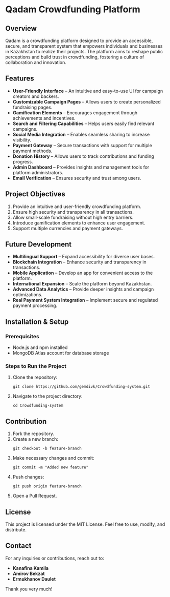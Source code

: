 # Qadam Crowdfunding Platform

## Overview
Qadam is a crowdfunding platform designed to provide an accessible, secure, and transparent system that empowers individuals and businesses in Kazakhstan to realize their projects. The platform aims to reshape public perceptions and build trust in crowdfunding, fostering a culture of collaboration and innovation.

## Features
- **User-Friendly Interface** – An intuitive and easy-to-use UI for campaign creators and backers.
- **Customizable Campaign Pages** – Allows users to create personalized fundraising pages.
- **Gamification Elements** – Encourages engagement through achievements and incentives.
- **Search and Filtering Capabilities** – Helps users easily find relevant campaigns.
- **Social Media Integration** – Enables seamless sharing to increase visibility.
- **Payment Gateway** – Secure transactions with support for multiple payment methods.
- **Donation History** – Allows users to track contributions and funding progress.
- **Admin Dashboard** – Provides insights and management tools for platform administrators.
- **Email Verification** – Ensures security and trust among users.

## Project Objectives
1. Provide an intuitive and user-friendly crowdfunding platform.
2. Ensure high security and transparency in all transactions.
3. Allow small-scale fundraising without high entry barriers.
4. Introduce gamification elements to enhance user engagement.
5. Support multiple currencies and payment gateways.

## Future Development
- **Multilingual Support** – Expand accessibility for diverse user bases.
- **Blockchain Integration** – Enhance security and transparency in transactions.
- **Mobile Application** – Develop an app for convenient access to the platform.
- **International Expansion** – Scale the platform beyond Kazakhstan.
- **Advanced Data Analytics** – Provide deeper insights and campaign optimizations.
- **Real Payment System Integration** – Implement secure and regulated payment processing.

## Installation & Setup
### Prerequisites
- Node.js and npm installed
- MongoDB Atlas account for database storage

### Steps to Run the Project
1. Clone the repository:
   ```
   git clone https://github.com/gemdivk/Crowdfunding-system.git
   ```
2. Navigate to the project directory:
   ```
   cd Crowdfunding-system
   ```

## Contribution
1. Fork the repository.
2. Create a new branch:
   ```
   git checkout -b feature-branch
   ```
3. Make necessary changes and commit:
   ```
   git commit -m "Added new feature"
   ```
4. Push changes:
   ```
   git push origin feature-branch
   ```
5. Open a Pull Request.

## License
This project is licensed under the MIT License. Feel free to use, modify, and distribute.

## Contact
For any inquiries or contributions, reach out to:
- **Kanafina Kamila**
- **Amirov Bekzat**
- **Ermukhanov Daulet**

Thank you very much!
